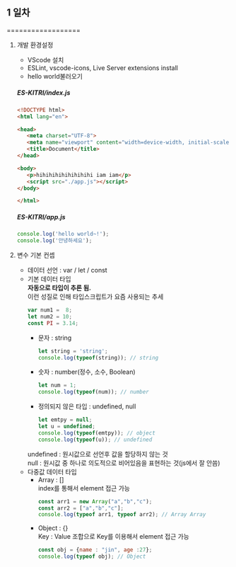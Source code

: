 ## 1 일차
==================
1. 개발 환경설정
   - VScode 설치
   - ESLint, vscode-icons, Live Server extensions install
   - hello world불러오기
   
   ##### ES-KITRI/index.js
   ```html
   <!DOCTYPE html>
   <html lang="en">

   <head>
      <meta charset="UTF-8">
      <meta name="viewport" content="width=device-width, initial-scale=1.0">
      <title>Document</title>
   </head>

   <body>
      <p>hihihihihihihihihi iam iam</p>
      <script src="./app.js"></script>
   </body>

   </html>
   ```
   ##### ES-KITRI/app.js
   ```JavaScript
   console.log('hello world~!');
   console.log('안녕하세요');
   ```
2. 변수 기본 컨셉
   - 데이터 선언 : var / let / const
   - 기본 데이터 타입
   <br><strong>자동으로 타입이 추론 됨.</strong>
   <br> 이런 성질로 인해 타입스크립트가 요즘 사용되는 추세
      ```js
      var num1 =  8;
      let num2 = 10;
      const PI = 3.14; 
      ```
      + 문자 : string
         ```js
         let string = 'string';
         console.log(typeof(string)); // string
         ```
      + 숫자 : number(정수, 소수, Boolean)
         ```js
         let num = 1;
         console.log(typeof(num)); // number
         ```
      + 정의되지 않은 타입 : undefined, null
         ```js
         let emtpy = null;
         let u = undefined;
         console.log(typeof(emtpy)); // object
         console.log(typeof(u)); // undefined
         ```
      undefined : 원시값으로 선언후 값을 할당하지 않는 것
      <br>null : 원시값 중 하나로 의도적으로 비어있음을 표현하는 것(js에서 잘 안씀)
   - 다중값 데이터 타입
       + Array : []
         <br>index를 통해서 element 접근 가능
         ```js
         const arr1 = new Array("a","b","c");
         const arr2 = ["a","b","c"];
         console.log(typeof arr1, typeof arr2); // Array Array
         ```
       + Object : {}
         <br>Key : Value 조합으로 Key를 이용해서 element 접근 가능
         ```js
         const obj = {name : "jin", age :27};
         console.log(typeof obj); // Object
         ```